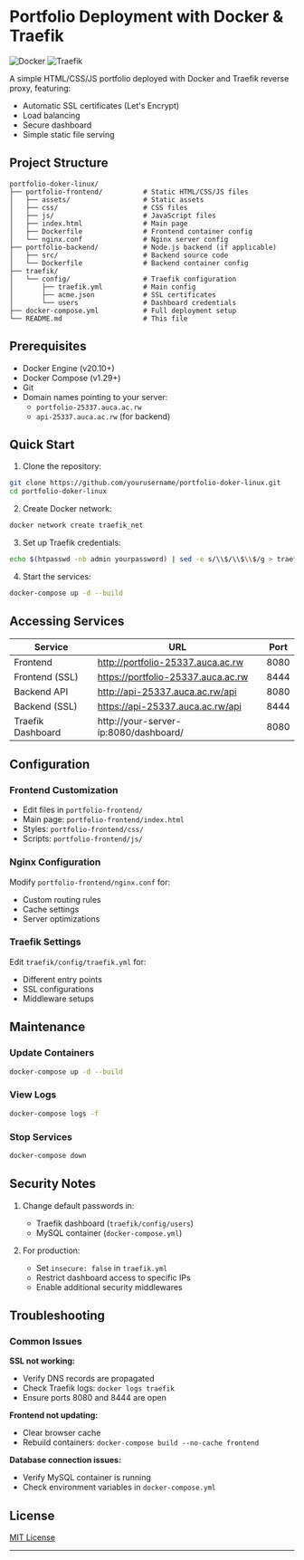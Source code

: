 # Portfolio Deployment with Docker & Traefik

![Docker](https://img.shields.io/badge/Docker-2CA5E0?style=flat&logo=docker&logoColor=white)
![Traefik](https://img.shields.io/badge/Traefik-24A1C1?style=flat&logo=traefikproxy&logoColor=white)

A simple HTML/CSS/JS portfolio deployed with Docker and Traefik reverse proxy, featuring:
- Automatic SSL certificates (Let's Encrypt)
- Load balancing
- Secure dashboard
- Simple static file serving

## Project Structure

```
portfolio-doker-linux/
├── portfolio-frontend/          # Static HTML/CSS/JS files
│   ├── assets/                  # Static assets
│   ├── css/                     # CSS files
│   ├── js/                      # JavaScript files
│   ├── index.html               # Main page
│   ├── Dockerfile               # Frontend container config
│   └── nginx.conf               # Nginx server config
├── portfolio-backend/           # Node.js backend (if applicable)
│   ├── src/                     # Backend source code
│   └── Dockerfile               # Backend container config
├── traefik/
│   └── config/                  # Traefik configuration
│       ├── traefik.yml          # Main config
│       ├── acme.json            # SSL certificates
│       └── users                # Dashboard credentials
├── docker-compose.yml           # Full deployment setup
└── README.md                    # This file
```

## Prerequisites

- Docker Engine (v20.10+)
- Docker Compose (v1.29+)
- Git
- Domain names pointing to your server:
  - `portfolio-25337.auca.ac.rw`
  - `api-25337.auca.ac.rw` (for backend)

## Quick Start

1. Clone the repository:
```bash
git clone https://github.com/yourusername/portfolio-doker-linux.git
cd portfolio-doker-linux
```

2. Create Docker network:
```bash
docker network create traefik_net
```

3. Set up Traefik credentials:
```bash
echo $(htpasswd -nb admin yourpassword) | sed -e s/\\$/\\$\\$/g > traefik/config/users
```

4. Start the services:
```bash
docker-compose up -d --build
```

## Accessing Services

| Service        | URL                                      | Port  |
|----------------|------------------------------------------|-------|
| Frontend       | http://portfolio-25337.auca.ac.rw       | 8080  |
| Frontend (SSL) | https://portfolio-25337.auca.ac.rw      | 8444  |
| Backend API    | http://api-25337.auca.ac.rw/api         | 8080  |
| Backend (SSL)  | https://api-25337.auca.ac.rw/api        | 8444  |
| Traefik Dashboard | http://your-server-ip:8080/dashboard/ | 8080  |

## Configuration

### Frontend Customization
- Edit files in `portfolio-frontend/`
- Main page: `portfolio-frontend/index.html`
- Styles: `portfolio-frontend/css/`
- Scripts: `portfolio-frontend/js/`

### Nginx Configuration
Modify `portfolio-frontend/nginx.conf` for:
- Custom routing rules
- Cache settings
- Server optimizations

### Traefik Settings
Edit `traefik/config/traefik.yml` for:
- Different entry points
- SSL configurations
- Middleware setups

## Maintenance

### Update Containers
```bash
docker-compose up -d --build
```

### View Logs
```bash
docker-compose logs -f
```

### Stop Services
```bash
docker-compose down
```

## Security Notes

1. Change default passwords in:
   - Traefik dashboard (`traefik/config/users`)
   - MySQL container (`docker-compose.yml`)

2. For production:
   - Set `insecure: false` in `traefik.yml`
   - Restrict dashboard access to specific IPs
   - Enable additional security middlewares

## Troubleshooting

### Common Issues

**SSL not working:**
- Verify DNS records are propagated
- Check Traefik logs: `docker logs traefik`
- Ensure ports 8080 and 8444 are open

**Frontend not updating:**
- Clear browser cache
- Rebuild containers: `docker-compose build --no-cache frontend`

**Database connection issues:**
- Verify MySQL container is running
- Check environment variables in `docker-compose.yml`

## License

[MIT License](LICENSE)

---